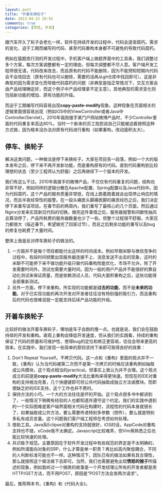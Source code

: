 ```yaml
---
layout: post
title: "开着车换轮子"
date: 2013-04-22 20:54
comments: true
categories: [项目, 开发]
---
```

跟汽车开久了轮子会老化一样，软件在持续开发的过程中，代码会逐渐腐朽。需求的变化、迫于工期而编写的代码、甚至代码重构本身都不可避免的导致代码腐朽。

例如在猿题库行测的开发过程中，手机客户端上做题界面中的工具条，我们调整过多个方案，每次方案调整都有一定的理由，但每次调整都不尽人意。客户端开发工程师很无语，代码改来改去，而且原有的代码不能删除，因为不能预知短期内代码会不会改回去（原有代码也可以删除，需要的话再从git仓库中找回即可）。这是非典型的因为需求变化而导致代码腐朽的问题（非典型是指正常情况下，交互方案会由产品经理确定好，而这个例子中产品经理拿不定主意）。其他典型的需求变化则包括新功能的增加、原有功能的升级。

而迫于工期编写代码容易出现**copy-paste-modify**现象。这种现象在页面相关的逻辑里面很容易出现（例如iOS中的ViewController或者Java中Controller/Servlet）。2010年我刚接手某门户网站微博产品时，不少Controller里面的代码重复率高达80%。当时一个新来的员工抱怨说自己只能被迫着按照这种方式做，因为根本没办法对原有代码进行重构（如果重构，改动面积太大）。

## 停车、换轮子

解决这类问题，一种做法是停下来换轮子。大家在项目告一段落，例如一个大的版本发布之后，停下来不再开发新功能，而是重构原有的代码。直到代码重构到比较理想的状态（至少工程师认为舒服）之后再继续下一个版本的开发。

我们有这么干过。2010年我接手的微博产品，不仅仅有代码重复的问题，结构也非常不好，例如同样的逻辑分散在Apache配置、Spring配置以及Java代码中。因为代码腐朽，这个产品的服务质量非常低，在线上跑着跑着就会出现停止响应的情况，而且半夜经常性的报警。在一段头痛医头脚痛医脚的痛苦经历之后，我们决定停下来重写该项目。在春节前的两周内，我们重写了最核心的几个页面，然后通过Nginx分发来实现新旧代码的切换。做完这件事情之后，服务器报警和间歇性抽风总算消停了，产品所耗费的服务器数量也少了一些。但整个过程很不舒服，大家压力都很大（临近春节，希望做完了回家过节），而且之后剩余功能的重写以及bug的修复也耗费了大量时间。

整体上我是反对停车换轮子的做法的。

1. 一方面并不是每个项目都能付出这样的时间成本。例如早期米聊与微信竞争的过程中，有段时间频繁出现服务器连接不上、消息发送不出去的现象，这时的米聊不可能停下来不做功能升级只做代码重构性能优化，市场不允许。除了开发需要时间外，测试也需要大量时间。因为一般的用户产品并不能很好的靠自动化测试来保证质量，而是依赖测试人员，代码大面积重构之后，这些功能得全部重新测试。
1. 另外一方面，停下来重构，所实现的功能都是**过去的功能**，而不是**未来的功能**。对于已实现功能的再次开发对开发者往往没有特别强的吸引力，而且重构后的代码也很难说就一定能支持后续产品功能的升级。

## 开着车换轮子

比较好的做法开着车换轮子，哪怕是车子会跑的慢一点。也就是说，我们会在鼓励持续的开发和重构。直观上重构会降低开发速度，但从我们的实践看，持续的重构保证了代码的质量和可维护性，使得bug的定位和修正更容易，往往会带来更高的效率。在实践中，我们发现一些简单的原则坚持下来即可取得良好的效果：

1. Don't Repeat Yourself。不拷贝代码。这一点和《重构》里面的观点并不一致，《重构》认为当代码被第二次而不是第一次拷贝的时候应该重构例如抽取成公共模块，这个观点相当的practical。但事实上我认为并不合理。这个观点成立的前提是**copy-paste-modify**大法比重构来得更快速。但现在的IDE对重构的支持相当完善，几个快捷键即可将公共代码抽取成独立方法或模块。而即使缺乏好的IDE支持，这个工作也并不费时。
1. 保持方法的小巧。一个大的方法往往是坏的开始。这个观点很多书中都讲到了，一般情况下稍微有经验的人也都知道并遵守这个约定。我们的实践中遇到的一个实际困难是客户端界面相关代码在构建时，流程性的代码本身就很长了，如果抽取成公共方法，要么需要传递特别多参数（控件），要么就是特别多私有成员变量。这个问题我们客户端工程师在考虑如何处理。
1. 借助工具。Java系Eclipse对重构的支持就很好，iOS的话，AppCode对重构支持也不错，xCode我不太确定。Javascript比较难弄，但Vim用熟悉之后也能比较快速的处理。
1. 共识胜于规范。主要原因在于软件开发过程中有些规范的界定是不太明确的，例如所谓面向对象的SRP，什么才算是单一职责？再比如高内聚低耦合，不同的人判断标准可能也不一样。这种情况下，团队已有的做法如果有其合理性，那么就按照这个做法做下去即可。当然，我们也需要避免出现**愤怒的猴子**所描述的现象，例如我听过一个搞笑的故事是一个开发经理让所有的开发者都是用HTTP/GET方法，而不用POST，原因是“POST方法会发两次请求”。

最后，推荐两本书，《重构》和《代码大全》。

